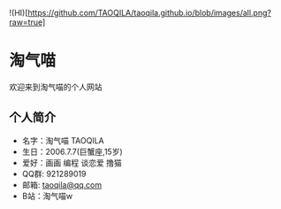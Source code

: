 !(HI)[https://github.com/TAOQILA/taoqila.github.io/blob/images/all.png?raw=true]
# 淘气喵
欢迎来到淘气喵的个人网站
## 个人简介
- 名字：淘气喵 TAOQILA
- 生日：2006.7.7(巨蟹座,15岁)
- 爱好：画画 编程 谈恋爱 撸猫
- QQ群: 921289019
- 邮箱: taoqila@qq.com
- B站：淘气喵w
